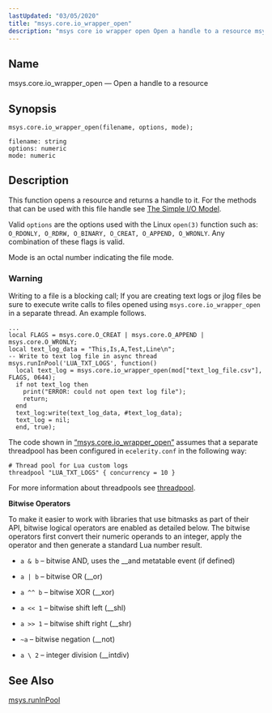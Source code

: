 ```yaml
---
lastUpdated: "03/05/2020"
title: "msys.core.io_wrapper_open"
description: "msys core io wrapper open Open a handle to a resource msys core io wrapper open filename options mode This function opens a resource and returns a handle to it For the methods that can be used with this file handle see The Simple I O Model Valid options are..."
---
```


<a name="lua.ref.msys.core.io_wrapper_open"></a> 
## Name

msys.core.io_wrapper_open — Open a handle to a resource

<a name="idp15979984"></a> 
## Synopsis

`msys.core.io_wrapper_open(filename, options, mode);`

```
filename: string
options: numeric
mode: numeric
```
<a name="idp15982576"></a> 
## Description

This function opens a resource and returns a handle to it. For the methods that can be used with this file handle see [The Simple I/O Model](http://www.lua.org/pil/21.1.html).

Valid `options` are the options used with the Linux `open(3)` function such as: `O_RDONLY, O_RDRW, O_BINARY, O_CREAT, O_APPEND, O_WRONLY`. Any combination of these flags is valid.

Mode is an octal number indicating the file mode.

### Warning

Writing to a file is a blocking call; If you are creating text logs or jlog files be sure to execute write calls to files opened using `msys.core.io_wrapper_open` in a separate thread. An example follows.

<a name="lua.ref.msys.core.io_wrapper_open.example"></a> 


```
...
local FLAGS = msys.core.O_CREAT | msys.core.O_APPEND | msys.core.O_WRONLY;
local text_log_data = "This,Is,A,Test,Line\n";
-- Write to text log file in async thread
msys.runInPool('LUA_TXT_LOGS', function()
  local text_log = msys.core.io_wrapper_open(mod["text_log_file.csv"], FLAGS, 0644);
  if not text_log then
    print("ERROR: could not open text log file");
    return;
  end
  text_log:write(text_log_data, #text_log_data);
  text_log = nil;
  end, true);
```

The code shown in [“msys.core.io_wrapper_open”](/momentum/4/lua/ref-msys-core-io-wrapper-open#lua.ref.msys.core.io_wrapper_open.example) assumes that a separate threadpool has been configured in `ecelerity.conf` in the following way:

```
# Thread pool for Lua custom logs
threadpool "LUA_TXT_LOGS" { concurrency = 10 }
```

For more information about threadpools see [threadpool](/momentum/4/config/ref-threadpool).

**Bitwise Operators**

To make it easier to work with libraries that use bitmasks as part of their API, bitwise logical operators are enabled as detailed below. The bitwise operators first convert their numeric operands to an integer, apply the operator and then generate a standard Lua number result.

*   `a & b` – bitwise AND, uses the __and metatable event (if defined)

*   `a | b` – bitwise OR (__or)

*   `a ^^ b` – bitwise XOR (__xor)

*   `a << 1` – bitwise shift left (__shl)

*   `a >> 1` – bitwise shift right (__shr)

*   `~a` – bitwise negation (__not)

*   `a \ 2` – integer division (__intdiv)

<a name="idp16006144"></a> 
## See Also

[msys.runInPool](/momentum/4/lua/ref-msys-runinpool)